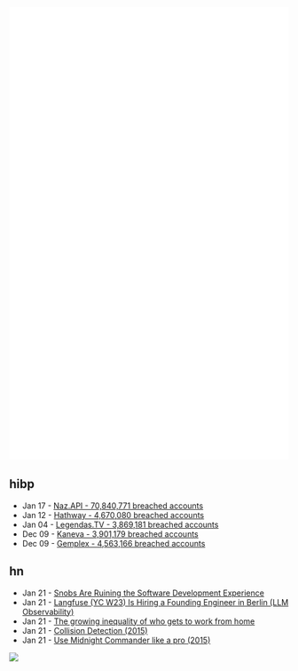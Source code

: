 ![Metrics](https://raw.githubusercontent.com/phixion/phixion/master/metrics.svg)

## hibp

<!--
for https://github.com/phixion/phixion/blob/main/.github/workflows/feeds.yml
-->
<!--START_SECTION:haveibeenpwnd-->
- Jan 17 - [Naz.API - 70,840,771 breached accounts](https://haveibeenpwned.com/PwnedWebsites#NazApi)
- Jan 12 - [Hathway - 4,670,080 breached accounts](https://haveibeenpwned.com/PwnedWebsites#Hathway)
- Jan 04 - [Legendas.TV - 3,869,181 breached accounts](https://haveibeenpwned.com/PwnedWebsites#LegendasTV)
- Dec 09 - [Kaneva - 3,901,179 breached accounts](https://haveibeenpwned.com/PwnedWebsites#Kaneva)
- Dec 09 - [Gemplex - 4,563,166 breached accounts](https://haveibeenpwned.com/PwnedWebsites#Gemplex)
<!--END_SECTION:haveibeenpwnd-->

## hn

<!--
for https://github.com/phixion/phixion/blob/main/.github/workflows/feeds.yml
-->
<!--START_SECTION:hn-->
- Jan 21 - [Snobs Are Ruining the Software Development Experience](https://www.thesecretdeveloper.com/blog/snobs-are-ruining-the-software-development-experience)
- Jan 21 - [Langfuse (YC W23) Is Hiring a Founding Engineer in Berlin (LLM Observability)](https://www.workatastartup.com/jobs/62929)
- Jan 21 - [The growing inequality of who gets to work from home](https://hbr.org/2023/12/research-the-growing-inequality-of-who-gets-to-work-from-home)
- Jan 21 - [Collision Detection (2015)](https://www.jeffreythompson.org/collision-detection/index.php)
- Jan 21 - [Use Midnight Commander like a pro (2015)](https://klimer.eu/2015/05/01/use-midnight-commander-like-a-pro/)
<!--END_SECTION:hn-->

<!--
for https://yhype.me
-->
![](https://hit.yhype.me/github/profile?user_id=13013670)
